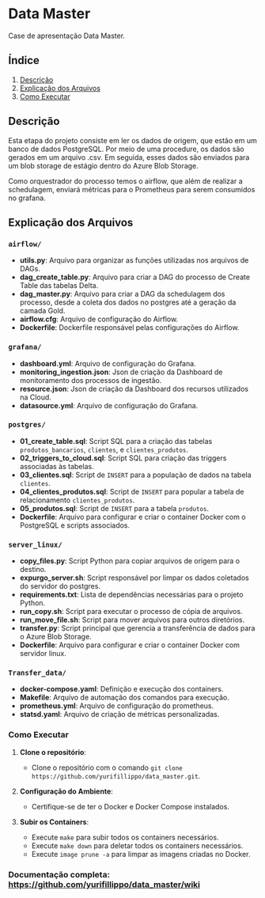# Data Master

Case de apresentação Data Master.

## Índice

1. [Descrição](#descrição)
2. [Explicação dos Arquivos](#explicação-dos-arquivos)
3. [Como Executar](#como-executar)


## Descrição

Esta etapa do projeto consiste em ler os dados de origem, que estão em um banco de dados PostgreSQL. 
Por meio de uma procedure, os dados são gerados em um arquivo .csv. Em seguida, esses dados são enviados para um 
blob storage de estágio dentro do Azure Blob Storage.

Como orquestrador do processo temos o airflow, que além de realizar a schedulagem, enviará métricas para o Prometheus
para serem consumidos no grafana.


## Explicação dos Arquivos

### `airflow/`

- **utils.py**: Arquivo para organizar as funções utilizadas nos arquivos de DAGs.
- **dag_create_table.py**: Arquivo para criar a DAG do processo de Create Table das tabelas Delta.
- **dag_master.py**: Arquivo para criar a DAG da schedulagem dos processo, desde a coleta dos dados no postgres até
a geração da camada Gold.
- **airflow.cfg**: Arquivo de configuração do Airflow.
- **Dockerfile**: Dockerfile responsável pelas configurações do Airflow.

### `grafana/`

- **dashboard.yml**: Arquivo de configuração do Grafana.
- **monitoring_ingestion.json**: Json de criação da Dashboard de monitoramento dos processos de ingestão.
- **resource.json**: Json de criação da Dashboard dos recursos utilizados na Cloud.
- **datasource.yml**: Arquivo de configuração do Grafana.


### `postgres/`

- **01_create_table.sql**: Script SQL para a criação das tabelas `produtos_bancarios`, `clientes`, e `clientes_produtos`.
- **02_triggers_to_cloud.sql**: Script SQL para criação das triggers associadas às tabelas.
- **03_clientes.sql**: Script de `INSERT` para a população de dados na tabela `clientes`.
- **04_clientes_produtos.sql**: Script de `INSERT` para popular a tabela de relacionamento `clientes_produtos`.
- **05_produtos.sql**: Script de `INSERT` para a tabela `produtos`.
- **Dockerfile**: Arquivo para configurar e criar o container Docker com o PostgreSQL e scripts associados.

### `server_linux/`

- **copy_files.py**: Script Python para copiar arquivos de origem para o destino.
- **expurgo_server.sh**: Script responsável por limpar os dados coletados do servidor do postgres.
- **requirements.txt**: Lista de dependências necessárias para o projeto Python.
- **run_copy.sh**: Script para executar o processo de cópia de arquivos.
- **run_move_file.sh**: Script para mover arquivos para outros diretórios.
- **transfer.py**: Script principal que gerencia a transferência de dados para o Azure Blob Storage.
- **Dockerfile**: Arquivo para configurar e criar o container Docker com servidor linux.


### `Transfer_data/`

- **docker-compose.yaml**: Definição e execução dos containers.
- **Makefile**: Arquivo de automação dos comandos para execução.
- **prometheus.yml**: Arquivo de configuração do prometheus.
- **statsd.yaml**: Arquivo de criação de métricas personalizadas.


### Como Executar

1. **Clone o repositório**:
   - Clone o repositório com o comando `git clone https://github.com/yurifillippo/data_master.git`.

2. **Configuração do Ambiente**:
   - Certifique-se de ter o Docker e Docker Compose instalados.

3. **Subir os Containers**:
   - Execute `make` para subir todos os containers necessários.
   - Execute `make down` para deletar todos os containers necessários.
   - Execute `image prune -a` para limpar as imagens criadas no Docker.


### Documentação completa: https://github.com/yurifillippo/data_master/wiki
